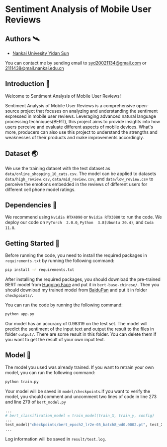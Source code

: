 # Sentiment Analysis of Mobile User Reviews


## Authors 🛰️

- [Nankai Univesity Yidan Sun](https://github.com/Thoams0211)

You can contact me by sending email to syd20021134@gmail.com or 2111438@mail.nankai.edu.cn

## Introduction 🌈
Welcome to Sentiment Analysis of Mobile User Reviews!

Sentiment Analysis of Mobile User Reviews is a comprehensive open-source project that focuses on analyzing and understanding the sentiment expressed in mobile user reviews. Leveraging advanced natural language processing techniques(BERT), this project aims to provide insights into how users perceive and evaluate different aspects of mobile devices. What's more, producers can also use this project to understand the strengths and weaknesses of their products and make improvements accordingly.


## Dataset 🌏

We use the training dataset with the test dataset as `data/online_shopping_10_cats.csv`. The model can be applied to datasets `data/high_review.csv`, `data/mid_review.csv`, and `data/low_review.csv` to perceive the emotions embedded in the reviews of different users for different cell phone model ratings.

## Dependencies 🎇
We recommend using `Nvidia RTX4090` or `Nvidia RTX3080` to run the code. We deploy our code on `PyTorch  2.0.0`, `Python  3.8(Ubuntu 20.4)`, and `Cuda  11.8`. 

## Getting Started 🚀
Before running the code, you need to install the required packages in `requirements.txt` by running the following command:
```bash
pip install -r requirements.txt
```

After installing the required packages, you should download the pre-trained BERT model from [Hugging Face](https://huggingface.co/bert-base-chinese) and put it in `bert-base-chinese/`. Then you should download my trained model from [BaiduPan](https://pan.baidu.com/s/1HrH4X6M7JNCzvm4OaVimAw?pwd=78ud) and put it in folder `checkpoints/`.

You can run the code by running the following command:
```bash
python app.py
```
Our model has an accuracy of 0.98319 on the test set. The model will predict the sentiment of the input text and output the result to the files in folder `output/`. There are some result in this folder. You can delete them if you want to get the result of your own input text.
## Model 🌟
The model you used was already trained. If you want to retrain your own model, you can run the following command:
```bash
python train.py
```
Your model will be saved in `model/checkpoints`.If you want to
verify the model, you should comment and uncomment two lines of code in line 273 and line 279 of `bert_model.py`
```python
...
# bert_classification_model = train_model(train_X, train_y, config)
...
test_model("checkpoints/bert_epoch2_lr2e-05_batch8_wd0.0002.pt", test_X, test_y)
...
```
Log information will be saved in `result/test.log`.

